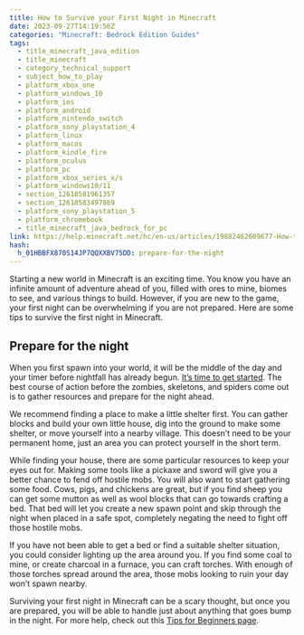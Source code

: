 ```yaml
---
title: How to Survive your First Night in Minecraft
date: 2023-09-27T14:19:56Z
categories: "Minecraft: Bedrock Edition Guides"
tags:
  - title_minecraft_java_edition
  - title_minecraft
  - category_technical_support
  - subject_how_to_play
  - platform_xbox_one
  - platform_windows_10
  - platform_ios
  - platform_android
  - platform_nintendo_switch
  - platform_sony_playstation_4
  - platform_linux
  - platform_macos
  - platform_kindle_fire
  - platform_oculus
  - platform_pc
  - platform_xbox_series_x/s
  - platform_windows10/11
  - section_12618581961357
  - section_12618583497869
  - platform_sony_playstation_5
  - platform_chromebook
  - title_minecraft_java_bedrock_for_pc
link: https://help.minecraft.net/hc/en-us/articles/19882462609677-How-to-Survive-your-First-Night-in-Minecraft
hash:
  h_01HBBFX870S14JP7QQXXBV75DD: prepare-for-the-night
---
```


Starting a new world in Minecraft is an exciting time. You know you have an infinite amount of adventure ahead of you, filled with ores to mine, biomes to see, and various things to build. However, if you are new to the game, your first night can be overwhelming if you are not prepared. Here are some tips to survive the first night in Minecraft.

## Prepare for the night

When you first spawn into your world, it will be the middle of the day and your timer before nightfall has already begun. [It’s time to get started](./How-to-get-started-in-Minecraft.md). The best course of action before the zombies, skeletons, and spiders come out is to gather resources and prepare for the night ahead.

We recommend finding a place to make a little shelter first. You can gather blocks and build your own little house, dig into the ground to make some shelter, or move yourself into a nearby village. This doesn’t need to be your permanent home, just an area you can protect yourself in the short term.

While finding your house, there are some particular resources to keep your eyes out for. Making some tools like a pickaxe and sword will give you a better chance to fend off hostile mobs. You will also want to start gathering some food. Cows, pigs, and chickens are great, but if you find sheep you can get some mutton as well as wool blocks that can go towards crafting a bed. That bed will let you create a new spawn point and skip through the night when placed in a safe spot, completely negating the need to fight off those hostile mobs.

If you have not been able to get a bed or find a suitable shelter situation, you could consider lighting up the area around you. If you find some coal to mine, or create charcoal in a furnace, you can craft torches. With enough of those torches spread around the area, those mobs looking to ruin your day won’t spawn nearby.

Surviving your first night in Minecraft can be a scary thought, but once you are prepared, you will be able to handle just about anything that goes bump in the night. For more help, check out this [Tips for Beginners page](https://www.minecraft.net/en-us/minecraft-tips-for-beginners).
